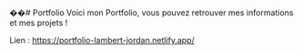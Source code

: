 ��#   P o r t f o l i o 
 
 Voici mon Portfolio, vous pouvez retrouver mes informations et mes projets !

Lien : https://portfolio-lambert-jordan.netlify.app/
